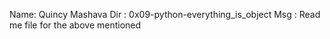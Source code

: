 Name: Quincy Mashava
Dir : 0x09-python-everything_is_object
Msg : Read me file for the above mentioned